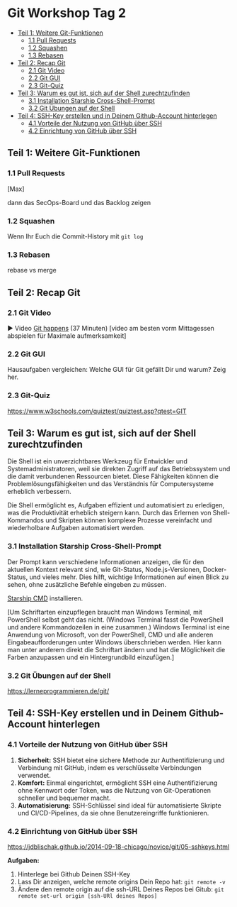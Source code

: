 # Git Workshop Tag 2

- [Teil 1: Weitere Git-Funktionen](#teil-1-weitere-git-funktionen)
  - [1.1 Pull Requests](#11-pull-requests)
  - [1.2 Squashen](#12-squashen)
  - [1.3 Rebasen](#13-rebasen)
- [Teil 2: Recap Git](#teil-2-recap-git)
  - [2.1 Git Video](#21-git-video)
  - [2.2 Git GUI](#22-git-gui)
  - [2.3 Git-Quiz](#23-git-quiz)
- [Teil 3: Warum es gut ist, sich auf der Shell zurechtzufinden](#teil-3-warum-es-gut-ist-sich-auf-der-shell-zurechtzufinden)
  - [3.1 Installation Starship Cross-Shell-Prompt](#31-installation-starship-cross-shell-prompt)
  - [3.2 Git Übungen auf der Shell](#32-git-übungen-auf-der-shell)
- [Teil 4: SSH-Key erstellen und in Deinem Github-Account hinterlegen](#teil-4-ssh-key-erstellen-und-in-deinem-github-account-hinterlegen)
  - [4.1 Vorteile der Nutzung von GitHub über SSH](#41-vorteile-der-nutzung-von-github-über-ssh)
  - [4.2 Einrichtung von GitHub über SSH](#42-einrichtung-von-github-über-ssh)


## Teil 1: Weitere Git-Funktionen


### 1.1 Pull Requests 
[Max]

dann das SecOps-Board und das Backlog zeigen

### 1.2 Squashen
Wenn Ihr Euch die Commit-History mit `git log` 

### 1.3 Rebasen
rebase vs merge

## Teil 2: Recap Git

### 2.1 Git Video
:arrow_forward: Video [Git happens](https://www.youtube.com/watch?v=yCh6TSLIQBQ) (37 Minuten) [video am besten vorm Mittagessen abspielen für Maximale aufmerksamkeit]

### 2.2 Git GUI
Hausaufgaben vergleichen:
Welche GUI für Git gefällt Dir und warum? Zeig her.

### 2.3 Git-Quiz
https://www.w3schools.com/quiztest/quiztest.asp?qtest=GIT



## Teil 3: Warum es gut ist, sich auf der Shell zurechtzufinden

Die Shell ist ein unverzichtbares Werkzeug für Entwickler und Systemadministratoren, weil sie direkten Zugriff auf das Betriebssystem und die damit verbundenen Ressourcen bietet. Diese Fähigkeiten können die Problemlösungsfähigkeiten und das Verständnis für Computersysteme erheblich verbessern.

Die Shell ermöglicht es, Aufgaben effizient und automatisiert zu erledigen, was die Produktivität erheblich steigern kann. Durch das Erlernen von Shell-Kommandos und Skripten können komplexe Prozesse vereinfacht und wiederholbare Aufgaben automatisiert werden.


### 3.1 Installation Starship Cross-Shell-Prompt
Der Prompt kann verschiedene Informationen anzeigen, die für den aktuellen Kontext relevant sind, wie Git-Status, Node.js-Versionen, Docker-Status, und vieles mehr. Dies hilft, wichtige Informationen auf einen Blick zu sehen, ohne zusätzliche Befehle eingeben zu müssen.

[Starship CMD](https://github.com/starship/starship/blob/master/docs/de-DE/guide/README.md) installieren.

[Um Schriftarten einzupflegen braucht man Windows Terminal, mit PowerShell selbst geht das nicht. (Windows Terminal fasst die PowerShell und andere Kommandozeilen in eine zusammen.)
Windows Terminal ist eine Anwendung von Microsoft, von der PowerShell, CMD und alle anderen Eingabeaufforderungen unter Windows überschrieben werden. 
Hier kann man unter anderem direkt die Schriftart ändern und hat die Möglichkeit die Farben anzupassen und ein Hintergrundbild einzufügen.]

### 3.2 Git Übungen auf der Shell
https://lerneprogrammieren.de/git/



## Teil 4: SSH-Key erstellen und in Deinem Github-Account hinterlegen

### 4.1 Vorteile der Nutzung von GitHub über SSH

1.  **Sicherheit:** SSH bietet eine sichere Methode zur Authentifizierung und Verbindung mit GitHub, indem es verschlüsselte Verbindungen verwendet.
2.  **Komfort:** Einmal eingerichtet, ermöglicht SSH eine Authentifizierung ohne Kennwort oder Token, was die Nutzung von Git-Operationen schneller und bequemer macht.
3.  **Automatisierung:** SSH-Schlüssel sind ideal für automatisierte Skripte und CI/CD-Pipelines, da sie ohne Benutzereingriffe funktionieren.


### 4.2 Einrichtung von GitHub über SSH
https://jdblischak.github.io/2014-09-18-chicago/novice/git/05-sshkeys.html

**Aufgaben:**
1.   Hinterlege bei Github Deinen SSH-Key
2.   Lass Dir anzeigen, welche remote origins Dein Repo hat: `git remote -v`
3.   Ändere den remote origin auf die ssh-URL Deines Repos bei Gitub: `git remote set-url origin [ssh-URl deines Repos]`
